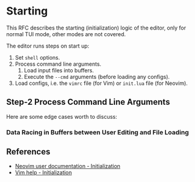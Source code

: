 # Starting

This RFC describes the starting (initialization) logic of the editor, only for normal TUI mode, other modes are not covered.

The editor runs steps on start up:

1. Set `shell` options.
2. Process command line arguments.
   1. Load input files into buffers.
   2. Execute the `--cmd` arguments (before loading any configs).
3. Load configs, i.e. the `vimrc` file (for Vim) or `init.lua` file (for Neovim).

## Step-2 Process Command Line Arguments

Here are some edge cases worth to discuss:

### Data Racing in Buffers between User Editing and File Loading

## References

- [Neovim user documentation - Initialization](https://neovim.io/doc/user/starting.html#_initialization)
- [Vim help - Initialization](https://vimhelp.org/starting.txt.html#initialization)

